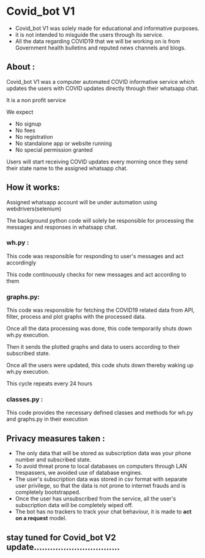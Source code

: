 # **Covid\_bot V1**

- Covid\_bot V1 was solely made for educational and informative purposes.
- it is not intended to misguide the users through its service.
- All the data regarding COVID19 that we will be working on is from Government health bulletins and reputed news channels and blogs.

## **About :**

Covid\_bot V1 was a computer automated COVID informative service which updates the users with COVID updates directly through their whatsapp chat.

It is a non profit service

We expect
- No signup
- No fees
- No registration
- No standalone app or website running
- No special permission granted

Users will start receiving COVID updates every morning once they send their state name to the assigned whatsapp chat.

## **How it works:**

Assigned whatsapp account will be under automation using webdrivers(selenium)

The background python code will solely be responsible for processing the messages and responses in whatsapp chat.

### **wh.py :**

This code was responsible for responding to user&#39;s messages and act accordingly

This code continuously checks for new messages and act according to them

### **graphs.py:**

This code was responsible for fetching the COVID19 related data from API, filter, process and plot graphs with the processed data.

Once all the data processing was done, this code temporarily shuts down wh.py execution.

Then it sends the plotted graphs and data to users according to their subscribed state.

Once all the users were updated, this code shuts down thereby waking up wh.py execution.

This cycle repeats every 24 hours

### **classes.py :**

This code provides the necessary defined classes and methods for wh.py and graphs.py in their execution

## **Privacy measures taken :**

- The only data that will be stored as subscription data was your phone number and subscribed state.
- To avoid threat prone to local databases on computers through LAN trespassers, we avoided use of database engines.
- The user&#39;s subscription data was stored in csv format with separate user privilege, so that the data is not prone to internet frauds and is completely bootstrapped.
- Once the user has unsubscribed from the service, all the user&#39;s subscription data will be completely wiped off.
- The bot has no trackers to track your chat behaviour, it is made to **act on a request** model.


## **stay tuned for Covid_bot V2 update................................**

